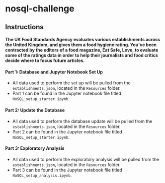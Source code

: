 # nosql-challenge

## Instructions
#### The UK Food Standards Agency evaluates various establishments across the United Kingdom, and gives them a food hygiene rating. You've been contracted by the editors of a food magazine, Eat Safe, Love, to evaluate some of the ratings data in order to help their journalists and food critics decide where to focus future articles.

#### Part 1: Database and Jupyter Notebook Set Up
- All data used to perform the set up will be pulled from the ```establishments.json```, located in the ```Resources``` folder.
- Part 1 can be found in the Jupyter notebook file titled ```NoSQL_setup_starter.ipynb```.

#### Part 2: Update the Database
- All data used to perform the database update will be pulled from the ```establishments.json```, located in the ```Resources``` folder.
- Part 2 can be found in the Jupyter notebook file titled ```NoSQL_setup_starter.ipynb```.

#### Part 3: Exploratory Analysis
- All data used to perform the exploratory analysis will be pulled from the ```establishments.json```, located in the ```Resources``` folder.
- Part 3 can be found in the Jupyter notebook file titled ```NoSQL_setup_analysis.ipynb```.
